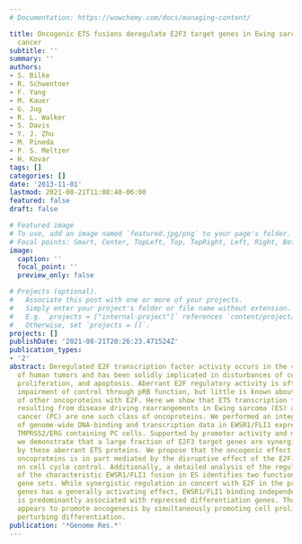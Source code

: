 ```yaml
---
# Documentation: https://wowchemy.com/docs/managing-content/

title: Oncogenic ETS fusions deregulate E2F3 target genes in Ewing sarcoma and prostate
  cancer
subtitle: ''
summary: ''
authors:
- S. Bilke
- R. Schwentner
- F. Yang
- M. Kauer
- G. Jug
- R. L. Walker
- S. Davis
- Y. J. Zhu
- M. Pineda
- P. S. Meltzer
- H. Kovar
tags: []
categories: []
date: '2013-11-01'
lastmod: 2021-08-21T11:08:40-06:00
featured: false
draft: false

# Featured image
# To use, add an image named `featured.jpg/png` to your page's folder.
# Focal points: Smart, Center, TopLeft, Top, TopRight, Left, Right, BottomLeft, Bottom, BottomRight.
image:
  caption: ''
  focal_point: ''
  preview_only: false

# Projects (optional).
#   Associate this post with one or more of your projects.
#   Simply enter your project's folder or file name without extension.
#   E.g. `projects = ["internal-project"]` references `content/project/deep-learning/index.md`.
#   Otherwise, set `projects = []`.
projects: []
publishDate: '2021-08-21T20:26:23.471524Z'
publication_types:
- '2'
abstract: Deregulated E2F transcription factor activity occurs in the vast majority
  of human tumors and has been solidly implicated in disturbances of cell cycle control,
  proliferation, and apoptosis. Aberrant E2F regulatory activity is often caused by
  impairment of control through pRB function, but little is known about the interplay
  of other oncoproteins with E2F. Here we show that ETS transcription factor fusions
  resulting from disease driving rearrangements in Ewing sarcoma (ES) and prostate
  cancer (PC) are one such class of oncoproteins. We performed an integrative study
  of genome-wide DNA-binding and transcription data in EWSR1/FLI1 expressing ES and
  TMPRSS2/ERG containing PC cells. Supported by promoter activity and mutation analyses,
  we demonstrate that a large fraction of E2F3 target genes are synergistically coregulated
  by these aberrant ETS proteins. We propose that the oncogenic effect of ETS fusion
  oncoproteins is in part mediated by the disruptive effect of the E2F-ETS interaction
  on cell cycle control. Additionally, a detailed analysis of the regulatory targets
  of the characteristic EWSR1/FLI1 fusion in ES identifies two functionally distinct
  gene sets. While synergistic regulation in concert with E2F in the promoter of target
  genes has a generally activating effect, EWSR1/FLI1 binding independent of E2F3
  is predominantly associated with repressed differentiation genes. Thus, EWSR1/FLI1
  appears to promote oncogenesis by simultaneously promoting cell proliferation and
  perturbing differentiation.
publication: '*Genome Res.*'
---
```

